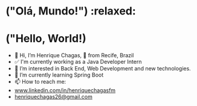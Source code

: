 <h1> ("Olá, Mundo!") :relaxed:</h1>
<h1> ("Hello, World!)</h1>





- 👋 Hi, I’m Henrique Chagas,
:round_pushpin: from Recife, Brazil
- :white_check_mark: I'm currently working as a Java Developer Intern
- 👀 I’m interested in Back End, Web Development and new technologies.
- 🌱 I’m currently learning Spring Boot
- 📫 How to reach me:
- www.linkedin.com/in/henriquechagasfm
- henriquechagas26@gmail.com

